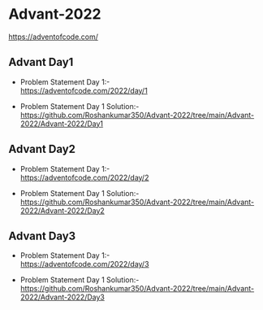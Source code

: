 # Advant-2022
https://adventofcode.com/


## Advant Day1

- Problem Statement Day 1:- <br />
https://adventofcode.com/2022/day/1

- Problem Statement Day 1 Solution:- <br />
https://github.com/Roshankumar350/Advant-2022/tree/main/Advant-2022/Advant-2022/Day1

## Advant Day2

- Problem Statement Day 1:- <br />
https://adventofcode.com/2022/day/2

- Problem Statement Day 1 Solution:- <br />
https://github.com/Roshankumar350/Advant-2022/tree/main/Advant-2022/Advant-2022/Day2

## Advant Day3

- Problem Statement Day 1:- <br />
https://adventofcode.com/2022/day/3

- Problem Statement Day 1 Solution:- <br />
https://github.com/Roshankumar350/Advant-2022/tree/main/Advant-2022/Advant-2022/Day3
